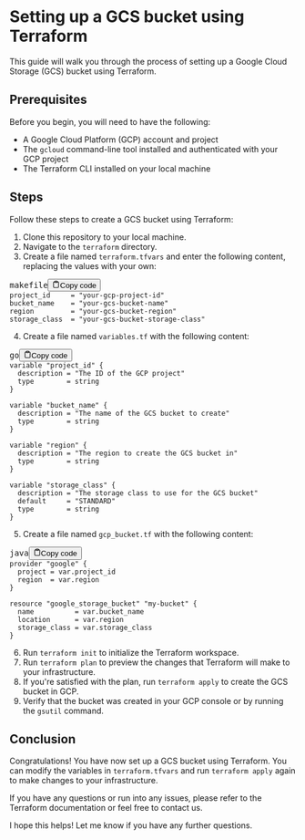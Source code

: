 # Setting up a GCS bucket using Terraform

This guide will walk you through the process of setting up a Google Cloud Storage (GCS) bucket using Terraform.

## Prerequisites

Before you begin, you will need to have the following:

* A Google Cloud Platform (GCP) account and project
* The `gcloud` command-line tool installed and authenticated with your GCP project
* The Terraform CLI installed on your local machine

## Steps

Follow these steps to create a GCS bucket using Terraform:

1. Clone this repository to your local machine.
2. Navigate to the `terraform` directory.
3. Create a file named `terraform.tfvars` and enter the following content, replacing the values with your own:

<pre><div class="bg-black rounded-md mb-4"><div class="flex items-center relative text-gray-200 bg-gray-800 px-4 py-2 text-xs font-sans justify-between rounded-t-md"><span>makefile</span><button class="flex ml-auto gap-2"><svg stroke="currentColor" fill="none" stroke-width="2" viewBox="0 0 24 24" stroke-linecap="round" stroke-linejoin="round" class="h-4 w-4" height="1em" width="1em" xmlns="http://www.w3.org/2000/svg"><path d="M16 4h2a2 2 0 0 1 2 2v14a2 2 0 0 1-2 2H6a2 2 0 0 1-2-2V6a2 2 0 0 1 2-2h2"></path><rect x="8" y="2" width="8" height="4" rx="1" ry="1"></rect></svg>Copy code</button></div><div class="p-4 overflow-y-auto"><code class="!whitespace-pre hljs language-makefile">project_id     = "your-gcp-project-id"
bucket_name    = "your-gcs-bucket-name"
region         = "your-gcs-bucket-region"
storage_class  = "your-gcs-bucket-storage-class"
</code></div></div></pre>

4. Create a file named `variables.tf` with the following content:

<pre><div class="bg-black rounded-md mb-4"><div class="flex items-center relative text-gray-200 bg-gray-800 px-4 py-2 text-xs font-sans justify-between rounded-t-md"><span>go</span><button class="flex ml-auto gap-2"><svg stroke="currentColor" fill="none" stroke-width="2" viewBox="0 0 24 24" stroke-linecap="round" stroke-linejoin="round" class="h-4 w-4" height="1em" width="1em" xmlns="http://www.w3.org/2000/svg"><path d="M16 4h2a2 2 0 0 1 2 2v14a2 2 0 0 1-2 2H6a2 2 0 0 1-2-2V6a2 2 0 0 1 2-2h2"></path><rect x="8" y="2" width="8" height="4" rx="1" ry="1"></rect></svg>Copy code</button></div><div class="p-4 overflow-y-auto"><code class="!whitespace-pre hljs language-go">variable "project_id" {
  description = "The ID of the GCP project"
  type        = string
}

variable "bucket_name" {
  description = "The name of the GCS bucket to create"
  type        = string
}

variable "region" {
  description = "The region to create the GCS bucket in"
  type        = string
}

variable "storage_class" {
  description = "The storage class to use for the GCS bucket"
  default     = "STANDARD"
  type        = string
}
</code></div></div></pre>

5. Create a file named `gcp_bucket.tf` with the following content:

<pre><div class="bg-black rounded-md mb-4"><div class="flex items-center relative text-gray-200 bg-gray-800 px-4 py-2 text-xs font-sans justify-between rounded-t-md"><span>java</span><button class="flex ml-auto gap-2"><svg stroke="currentColor" fill="none" stroke-width="2" viewBox="0 0 24 24" stroke-linecap="round" stroke-linejoin="round" class="h-4 w-4" height="1em" width="1em" xmlns="http://www.w3.org/2000/svg"><path d="M16 4h2a2 2 0 0 1 2 2v14a2 2 0 0 1-2 2H6a2 2 0 0 1-2-2V6a2 2 0 0 1 2-2h2"></path><rect x="8" y="2" width="8" height="4" rx="1" ry="1"></rect></svg>Copy code</button></div><div class="p-4 overflow-y-auto"><code class="!whitespace-pre hljs language-java">provider "google" {
  project = var.project_id
  region  = var.region
}

resource "google_storage_bucket" "my-bucket" {
  name          = var.bucket_name
  location      = var.region
  storage_class = var.storage_class
}
</code></div></div></pre>

6. Run `terraform init` to initialize the Terraform workspace.
7. Run `terraform plan` to preview the changes that Terraform will make to your infrastructure.
8. If you're satisfied with the plan, run `terraform apply` to create the GCS bucket in GCP.
9. Verify that the bucket was created in your GCP console or by running the `gsutil` command.

## Conclusion

Congratulations! You have now set up a GCS bucket using Terraform. You can modify the variables in `terraform.tfvars` and run `terraform apply` again to make changes to your infrastructure.

If you have any questions or run into any issues, please refer to the Terraform documentation or feel free to contact us.

I hope this helps! Let me know if you have any further questions.
